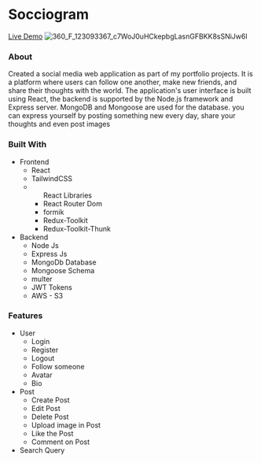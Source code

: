 # Socciogram

<a href="https://socciogram-frontend.pages.dev/" style="background:white;">Live Demo</a>
![360_F_123093367_c7WoJ0uHCkepbgLasnGFBKK8sSNiJw6l](https://user-images.githubusercontent.com/88813613/231170470-46002bd2-60b7-4edc-9bd5-4059da91e751.png)

### About
Created a social media web application as part of my portfolio projects. It is a platform where users can follow one another, make new friends, and share their thoughts with the world. The application's user interface is built using React, the backend is supported by the Node.js framework and Express server.  MongoDB and Mongoose are used for the database. you can express yourself by posting something new every day, share your thoughts and even post images

### Built With

<ul>
  <li>Frontend
    <ul>
      <li>React</li>
      <li>TailwindCSS</li> 
      <li>
        <ul>React Libraries
          <li>React Router Dom </li>
          <li>formik </li>
          <li>Redux-Toolkit </li> 
          <li>Redux-Toolkit-Thunk </li> 
        </ul>
      </li>
    </ul>
  </li>
  <li>Backend
    <ul>
      <li>Node Js</li>
      <li>Express Js</li>
      <li>MongoDb Database</li>
      <li>Mongoose Schema</li>
      <li>multer</li>
      <li>JWT Tokens</li>
      <li>AWS - S3</li>
    </ul>
  </li>
</ul>

### Features
<ul>
  <li>User
    <ul>
      <li>Login</li>
      <li>Register</li>
      <li>Logout</li>
      <li>Follow someone</li>
      <li>Avatar</li>
      <li>Bio</li>
    </ul>
  </li>
   <li>Post
    <ul>
      <li>Create Post</li>
      <li>Edit Post</li>
      <li>Delete Post</li>
      <li>Upload image in Post</li>
      <li>Like the Post</li>
      <li>Comment on Post</li>
    </ul>
  </li>
  <li>Search Query</li>
</ul>
